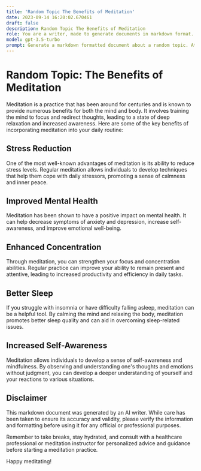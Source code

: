 ```yaml
---
title: 'Random Topic The Benefits of Meditation'
date: 2023-09-14 16:20:02.670461
draft: false
description: Random Topic The Benefits of Meditation
role: You are a writer, made to generate documents in markdown format. It is very important that all of the documents you generate are in valid markdown format.
model: gpt-3.5-turbo
prompt: Generate a markdown formatted document about a random topic. At the bottom, include a disclaimer explaining that the document was generated by you. The first line of the document should be the title. Make sure that the entire document is in proper markdown format, using a mix of various tags to make the document visually appealing.
---
```


# Random Topic: The Benefits of Meditation

Meditation is a practice that has been around for centuries and is known to provide numerous benefits for both the mind and body. It involves training the mind to focus and redirect thoughts, leading to a state of deep relaxation and increased awareness. Here are some of the key benefits of incorporating meditation into your daily routine:

## Stress Reduction
One of the most well-known advantages of meditation is its ability to reduce stress levels. Regular meditation allows individuals to develop techniques that help them cope with daily stressors, promoting a sense of calmness and inner peace.

## Improved Mental Health
Meditation has been shown to have a positive impact on mental health. It can help decrease symptoms of anxiety and depression, increase self-awareness, and improve emotional well-being.

## Enhanced Concentration
Through meditation, you can strengthen your focus and concentration abilities. Regular practice can improve your ability to remain present and attentive, leading to increased productivity and efficiency in daily tasks.

## Better Sleep
If you struggle with insomnia or have difficulty falling asleep, meditation can be a helpful tool. By calming the mind and relaxing the body, meditation promotes better sleep quality and can aid in overcoming sleep-related issues.

## Increased Self-Awareness
Meditation allows individuals to develop a sense of self-awareness and mindfulness. By observing and understanding one's thoughts and emotions without judgment, you can develop a deeper understanding of yourself and your reactions to various situations.

## Disclaimer
This markdown document was generated by an AI writer. While care has been taken to ensure its accuracy and validity, please verify the information and formatting before using it for any official or professional purposes.

Remember to take breaks, stay hydrated, and consult with a healthcare professional or meditation instructor for personalized advice and guidance before starting a meditation practice.

Happy meditating!